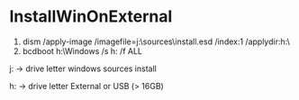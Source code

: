# InstallWinOnExternal

1. dism /apply-image /imagefile=j:\sources\install.esd /index:1 /applydir:h:\
2. bcdboot h:\Windows /s h: /f ALL

j: -> drive letter windows sources install

h: -> drive letter External or USB (> 16GB)
